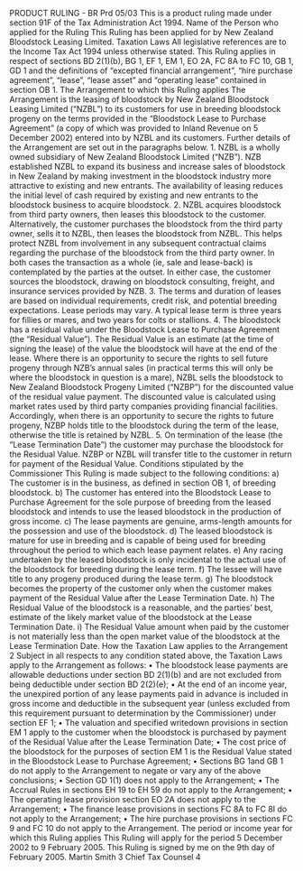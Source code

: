 PRODUCT RULING - BR Prd 05/03 This is a product ruling made under section 91F of the Tax Administration Act 1994. Name of the Person who applied for the Ruling This Ruling has been applied for by New Zealand Bloodstock Leasing Limited. Taxation Laws All legislative references are to the Income Tax Act 1994 unless otherwise stated. This Ruling applies in respect of sections BD 2(1)(b), BG 1, EF 1, EM 1, EO 2A, FC 8A to FC 10, GB 1, GD 1 and the definitions of “excepted financial arrangement”, “hire purchase agreement”, “lease”, “lease asset” and “operating lease” contained in section OB 1. The Arrangement to which this Ruling applies The Arrangement is the leasing of bloodstock by New Zealand Bloodstock Leasing Limited (“NZBL”) to its customers for use in breeding bloodstock progeny on the terms provided in the “Bloodstock Lease to Purchase Agreement” (a copy of which was provided to Inland Revenue on 5 December 2002) entered into by NZBL and its customers. Further details of the Arrangement are set out in the paragraphs below. 1. NZBL is a wholly owned subsidiary of New Zealand Bloodstock Limited (“NZB”). NZB established NZBL to expand its business and increase sales of bloodstock in New Zealand by making investment in the bloodstock industry more attractive to existing and new entrants. The availability of leasing reduces the initial level of cash required by existing and new entrants to the bloodstock business to acquire bloodstock. 2. NZBL acquires bloodstock from third party owners, then leases this bloodstock to the customer. Alternatively, the customer purchases the bloodstock from the third party owner, sells it to NZBL, then leases the bloodstock from NZBL. This helps protect NZBL from involvement in any subsequent contractual claims regarding the purchase of the bloodstock from the third party owner. In both cases the transaction as a whole (ie, sale and lease-back) is contemplated by the parties at the outset. In either case, the customer sources the bloodstock, drawing on bloodstock consulting, freight, and insurance services provided by NZB. 3. The terms and duration of leases are based on individual requirements, credit risk, and potential breeding expectations. Lease periods may vary. A typical lease term is three years for fillies or mares, and two years for colts or stallions. 4. The bloodstock has a residual value under the Bloodstock Lease to Purchase Agreement (the “Residual Value”). The Residual Value is an estimate (at the time of signing the lease) of the value the bloodstock will have at the end of the lease. Where there is an opportunity to secure the rights to sell future progeny through NZB’s annual sales (in practical terms this will only be where the bloodstock in question is a mare), NZBL sells the bloodstock to New Zealand Bloodstock Progeny Limited (“NZBP”) for the discounted value of the residual value payment. The discounted value is calculated using market rates used by third party companies providing financial facilities. Accordingly, when there is an opportunity to secure the rights to future progeny, NZBP holds title to the bloodstock during the term of the lease, otherwise the title is retained by NZBL. 5. On termination of the lease (the “Lease Termination Date”) the customer may purchase the bloodstock for the Residual Value. NZBP or NZBL will transfer title to the customer in return for payment of the Residual Value. Conditions stipulated by the Commissioner This Ruling is made subject to the following conditions: a) The customer is in the business, as defined in section OB 1, of breeding bloodstock. b) The customer has entered into the Bloodstock Lease to Purchase Agreement for the sole purpose of breeding from the leased bloodstock and intends to use the leased bloodstock in the production of gross income. c) The lease payments are genuine, arms-length amounts for the possession and use of the bloodstock. d) The leased bloodstock is mature for use in breeding and is capable of being used for breeding throughout the period to which each lease payment relates. e) Any racing undertaken by the leased bloodstock is only incidental to the actual use of the bloodstock for breeding during the lease term. f) The lessee will have title to any progeny produced during the lease term. g) The bloodstock becomes the property of the customer only when the customer makes payment of the Residual Value after the Lease Termination Date. h) The Residual Value of the bloodstock is a reasonable, and the parties’ best, estimate of the likely market value of the bloodstock at the Lease Termination Date. i) The Residual Value amount when paid by the customer is not materially less than the open market value of the bloodstock at the Lease Termination Date. How the Taxation Law applies to the Arrangement 2 Subject in all respects to any condition stated above, the Taxation Laws apply to the Arrangement as follows: • The bloodstock lease payments are allowable deductions under section BD 2(1)(b) and are not excluded from being deductible under section BD 2(2)(e); • At the end of an income year, the unexpired portion of any lease payments paid in advance is included in gross income and deductible in the subsequent year (unless excluded from this requirement pursuant to determination by the Commissioner) under section EF 1; • The valuation and specified writedown provisions in section EM 1 apply to the customer when the bloodstock is purchased by payment of the Residual Value after the Lease Termination Date; • The cost price of the bloodstock for the purposes of section EM 1 is the Residual Value stated in the Bloodstock Lease to Purchase Agreement; • Sections BG 1and GB 1 do not apply to the Arrangement to negate or vary any of the above conclusions; • Section GD 1(1) does not apply to the Arrangement; • The Accrual Rules in sections EH 19 to EH 59 do not apply to the Arrangement; • The operating lease provision section EO 2A does not apply to the Arrangement; • The finance lease provisions in sections FC 8A to FC 8I do not apply to the Arrangement; • The hire purchase provisions in sections FC 9 and FC 10 do not apply to the Arrangement. The period or income year for which this Ruling applies This Ruling will apply for the period 5 December 2002 to 9 February 2005. This Ruling is signed by me on the 9th day of February 2005. Martin Smith 3 Chief Tax Counsel 4